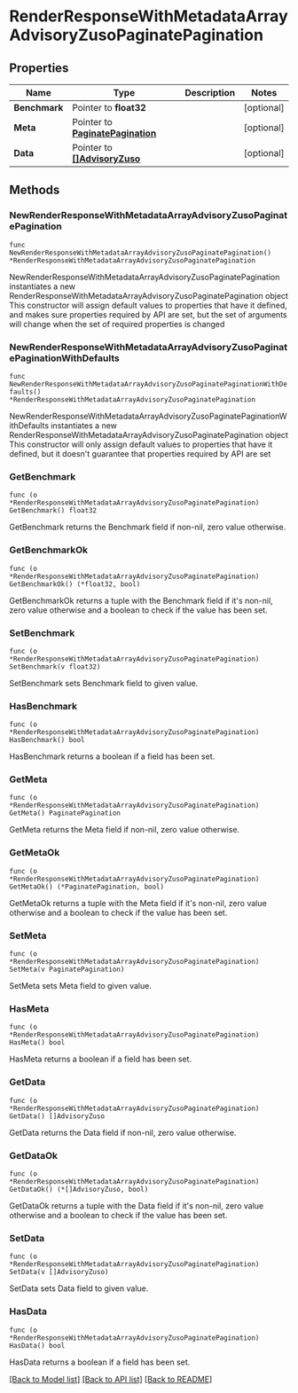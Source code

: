# RenderResponseWithMetadataArrayAdvisoryZusoPaginatePagination

## Properties

Name | Type | Description | Notes
------------ | ------------- | ------------- | -------------
**Benchmark** | Pointer to **float32** |  | [optional] 
**Meta** | Pointer to [**PaginatePagination**](PaginatePagination.md) |  | [optional] 
**Data** | Pointer to [**[]AdvisoryZuso**](AdvisoryZuso.md) |  | [optional] 

## Methods

### NewRenderResponseWithMetadataArrayAdvisoryZusoPaginatePagination

`func NewRenderResponseWithMetadataArrayAdvisoryZusoPaginatePagination() *RenderResponseWithMetadataArrayAdvisoryZusoPaginatePagination`

NewRenderResponseWithMetadataArrayAdvisoryZusoPaginatePagination instantiates a new RenderResponseWithMetadataArrayAdvisoryZusoPaginatePagination object
This constructor will assign default values to properties that have it defined,
and makes sure properties required by API are set, but the set of arguments
will change when the set of required properties is changed

### NewRenderResponseWithMetadataArrayAdvisoryZusoPaginatePaginationWithDefaults

`func NewRenderResponseWithMetadataArrayAdvisoryZusoPaginatePaginationWithDefaults() *RenderResponseWithMetadataArrayAdvisoryZusoPaginatePagination`

NewRenderResponseWithMetadataArrayAdvisoryZusoPaginatePaginationWithDefaults instantiates a new RenderResponseWithMetadataArrayAdvisoryZusoPaginatePagination object
This constructor will only assign default values to properties that have it defined,
but it doesn't guarantee that properties required by API are set

### GetBenchmark

`func (o *RenderResponseWithMetadataArrayAdvisoryZusoPaginatePagination) GetBenchmark() float32`

GetBenchmark returns the Benchmark field if non-nil, zero value otherwise.

### GetBenchmarkOk

`func (o *RenderResponseWithMetadataArrayAdvisoryZusoPaginatePagination) GetBenchmarkOk() (*float32, bool)`

GetBenchmarkOk returns a tuple with the Benchmark field if it's non-nil, zero value otherwise
and a boolean to check if the value has been set.

### SetBenchmark

`func (o *RenderResponseWithMetadataArrayAdvisoryZusoPaginatePagination) SetBenchmark(v float32)`

SetBenchmark sets Benchmark field to given value.

### HasBenchmark

`func (o *RenderResponseWithMetadataArrayAdvisoryZusoPaginatePagination) HasBenchmark() bool`

HasBenchmark returns a boolean if a field has been set.

### GetMeta

`func (o *RenderResponseWithMetadataArrayAdvisoryZusoPaginatePagination) GetMeta() PaginatePagination`

GetMeta returns the Meta field if non-nil, zero value otherwise.

### GetMetaOk

`func (o *RenderResponseWithMetadataArrayAdvisoryZusoPaginatePagination) GetMetaOk() (*PaginatePagination, bool)`

GetMetaOk returns a tuple with the Meta field if it's non-nil, zero value otherwise
and a boolean to check if the value has been set.

### SetMeta

`func (o *RenderResponseWithMetadataArrayAdvisoryZusoPaginatePagination) SetMeta(v PaginatePagination)`

SetMeta sets Meta field to given value.

### HasMeta

`func (o *RenderResponseWithMetadataArrayAdvisoryZusoPaginatePagination) HasMeta() bool`

HasMeta returns a boolean if a field has been set.

### GetData

`func (o *RenderResponseWithMetadataArrayAdvisoryZusoPaginatePagination) GetData() []AdvisoryZuso`

GetData returns the Data field if non-nil, zero value otherwise.

### GetDataOk

`func (o *RenderResponseWithMetadataArrayAdvisoryZusoPaginatePagination) GetDataOk() (*[]AdvisoryZuso, bool)`

GetDataOk returns a tuple with the Data field if it's non-nil, zero value otherwise
and a boolean to check if the value has been set.

### SetData

`func (o *RenderResponseWithMetadataArrayAdvisoryZusoPaginatePagination) SetData(v []AdvisoryZuso)`

SetData sets Data field to given value.

### HasData

`func (o *RenderResponseWithMetadataArrayAdvisoryZusoPaginatePagination) HasData() bool`

HasData returns a boolean if a field has been set.


[[Back to Model list]](../README.md#documentation-for-models) [[Back to API list]](../README.md#documentation-for-api-endpoints) [[Back to README]](../README.md)


